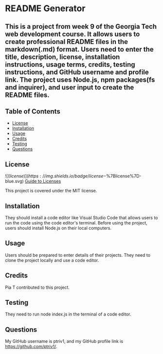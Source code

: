 # README Generator

  ## This is a project from week 9 of the Georgia Tech web development course.  It allows users to create professional README files in the markdown(.md) format.  Users need to enter the title, description, license, installation instructions, usage terms, credits, testing instructions, and GitHub username and profile link.  The project uses Node.js, npm packages(fs and inquirer), and user input to create the README files.

  ## Table of Contents

- [License](#license)
- [Installation](#installation)
- [Usage](#usage)
- [Credits](#credits)
- [Testing](#testing)
- [Questions](#questions)

## License

![$(license)](https://img.shields.io/badge/license-$%7Blicense%7D-blue.svg)
  [Guide to Licenses](https://choosealicense.com/)
    
  This project is covered under the MIT license.
    

## Installation

They should install a code editor like Visual Studio Code that allows users to run the code using the code editor's terminal.  Before using the project, users should install Node.js on their local computers.

## Usage

Users should be prepared to enter details of their projects.  They need to clone the project locally and use a code editor.
    
## Credits

Pia T contributed to this project.

## Testing

They need to run node index.js in the terminal of a code editor.

## Questions

My GitHub username is ptriv1, and my GitHub profile link is https://github.com/ptriv1/.

